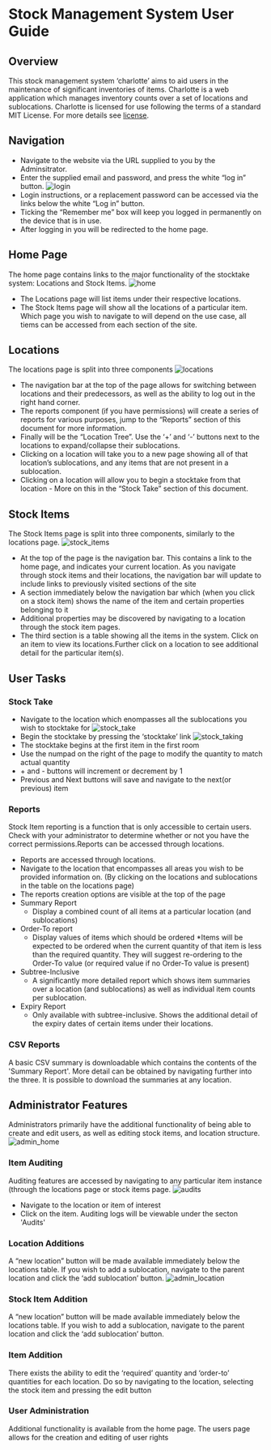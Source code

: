 # Stock Management System User Guide

## Overview
This stock management system ‘charlotte’ aims to aid users in the maintenance of significant inventories of items. Charlotte is a web application which manages inventory counts over a set of locations and sublocations. 
Charlotte is licensed for use following the terms of a standard MIT License. For more details see [license](LICENSE).

## Navigation
* Navigate to the website via the URL supplied to you by the Adminsitrator.
* Enter the supplied email and password, and press the white “log in” button.
![login](screenshots/login.png)
* Login instructions, or a replacement password can be accessed via the links below the white “Log in” button.
* Ticking the “Remember me” box will keep you logged in permanently on the device that is in use.
* After logging in you will be redirected to the home page.

## Home Page
The home page contains links to the major functionality of the stocktake system: Locations and Stock Items. 
![home](screenshots/home.png)
* The Locations page will list items under their respective locations.
* The Stock Items page will show all the locations of a particular item. 
Which page you wish to navigate to will depend on the use case, all tiems can be accessed from each section of the site.

## Locations
The locations page is split into three components
![locations](screenshots/locations.png)
* The navigation bar at the top of the page allows for switching between locations and their predecessors, as well as the ability to log out in the right hand corner.
* The reports component (if you have permissions) will create a series of reports for various purposes, jump to the “Reports” section of this document for more information.
* Finally will be the “Location Tree”. Use the ‘+’ and ‘-’ buttons next to the locations to expand/collapse their sublocations.
 * Clicking on a location will take you to a new page showing all of that location’s sublocations, and any items that are not present in a sublocation. 
 * Clicking on a location will allow you to begin a stocktake from that location - More on this in the “Stock Take” section of this document. 
 
## Stock Items
The Stock Items page is split into three components, similarly to the locations page. 
![stock_items](screenshots/stock_items.png)
* At the top of the page is the navigation bar. This contains a link to the home page, and indicates your current location. As you navigate through stock items and their locations, the navigation bar will update to include links to previously visited sections of the site
* A section immediately below the navigation bar which (when you click on a stock item) shows the name of the item and certain properties belonging to it
 * Additional properties may be discovered by navigating to a location through the stock item pages. 
* The third section is a table showing all the items in the system. Click on an item to view its locations.Further click on a location to see additional detail for the particular item(s).

## User Tasks
### Stock Take
* Navigate to the location which enompasses all the sublocations you wish to stocktake for
![stock_take](screenshots/stock_take.png)
* Begin the stocktake by pressing the ‘stocktake’ link
![stock_taking](screenshots/stock_taking.png)
* The stocktake begins at the first item in the first room
* Use the numpad on the right of the page to modify the quantity to match actual quantity
* \+ and - buttons will increment or decrement by 1
* Previous and Next buttons will save and navigate to the next(or previous) item

### Reports
Stock Item reporting is a function that is only accessible to certain users. Check with your administrator to determine whether or not you have the correct permissions.Reports can be accessed through locations.
* Reports are accessed through locations. 
* Navigate to the location that encompasses all areas you wish to be provided information on. (By clicking on the locations and sublocations in the table on the locations page)
* The reports creation options are visible at the top of the page
* Summary Report
  * Display a combined count of all items at a particular location (and sublocations)
* Order-To report
  * Display values of items which should be ordered
    *Items will be expected to be ordered when the current quantity of that item is less than the required quantity. They will suggest re-ordering to the Order-To value (or required value if no Order-To value is present)
* Subtree-Inclusive
  * A significantly more detailed report which shows item summaries over a location (and sublocations) as well as individual item counts per sublocation. 
* Expiry Report
  * Only available with subtree-inclusive. Shows the additional detail of the expiry dates of certain items under their locations. 
  
### CSV Reports
A basic CSV summary is downloadable which contains the contents of the 'Summary Report'. More detail can be obtained by navigating further into the three. It is possible to download the summaries at any location.

## Administrator Features
Administrators primarily have the additional functionality of being able to create and edit users, as well as editing stock items, and location structure. 
![admin_home](admin_home.png)

### Item Auditing
Auditing features are accessed by navigating to any particular item instance (through the locations page or stock items page.
![audits](screenshots/audits.png)
* Navigate to the location or item of interest
* Click on the item. Auditing logs will be viewable under the secton 'Audits'

### Location Additions
A “new location” button will be made available immediately below the locations table. If you wish to add a sublocation, navigate to the parent location and click the ‘add sublocation’ button.
![admin_location](screenshots/admin_location.png)

### Stock Item Addition
A “new location” button will be made available immediately below the locations table. If you wish to add a sublocation, navigate to the parent location and click the ‘add sublocation’ button.

### Item Addition
There exists the ability to edit the ‘required’ quantity and ‘order-to’ quantities for each location. Do so by navigating to the location, selecting the stock item and pressing the edit button

### User Administration
Additional functionality is available from the home page. The users page allows for the creation and editing of user rights 
